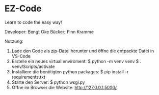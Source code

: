 # EZ-Code
Learn to code the easy way!

Developer:
    Bengt Oke Bücker;
    Finn Kramme

Nutzung:
1. Lade den Code als zip-Datei herunter und öffne die entpackte Datei in VS-Code
2. Erstelle ein neues virtual enviroment:
     $ python -m venv venv
    $ . venv/Scripts/activate
3. Installiere die benötigten python packages:
    $ pip install -r requirements.txt
4. Starte den Server:
    $ python wsgi.py
5. Öffne im Browser die Website:
    http://127.0.0.1:5000/
